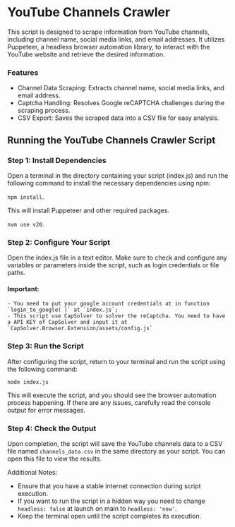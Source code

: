 # YouTube Channels Crawler

This script is designed to scrape information from YouTube channels, including channel name, social media links, and email addresses. It utilizes Puppeteer, a headless browser automation library, to interact with the YouTube website and retrieve the desired information.

### Features

- Channel Data Scraping: Extracts channel name, social media links, and email address.
- Captcha Handling: Resolves Google reCAPTCHA challenges during the scraping process.
- CSV Export: Saves the scraped data into a CSV file for easy analysis.


## Running the YouTube Channels Crawler Script
### Step 1: Install Dependencies

Open a terminal in the directory containing your script (index.js) and run the following command to install the necessary dependencies using npm:

`npm install`.

This will install Puppeteer and other required packages.

`nvm use v20`.


### Step 2: Configure Your Script

Open the index.js file in a text editor. Make sure to check and configure any variables or parameters inside the script, such as login credentials or file paths.
#### Important:
    - You need to put your google account credentials at in function `login_to_google( )` at `index.js`;
    - This script use CapSolver to solver the reCaptcha. You need to have a API KEY of CapSolver and input it at `CapSolver.Browser.Extension/assets/config.js`

### Step 3: Run the Script

After configuring the script, return to your terminal and run the script using the following command:

`node index.js`

This will execute the script, and you should see the browser automation process happening. If there are any issues, carefully read the console output for error messages.

### Step 4: Check the Output

Upon completion, the script will save the YouTube channels data to a CSV file named `channels_data.csv` in the same directory as your script. You can open this file to view the results.

Additional Notes:

- Ensure that you have a stable internet connection during script execution.
- If you want to run the script in a hidden way you need to change `headless: false` at launch on main to `headless: 'new'`.
- Keep the terminal open until the script completes its execution.
